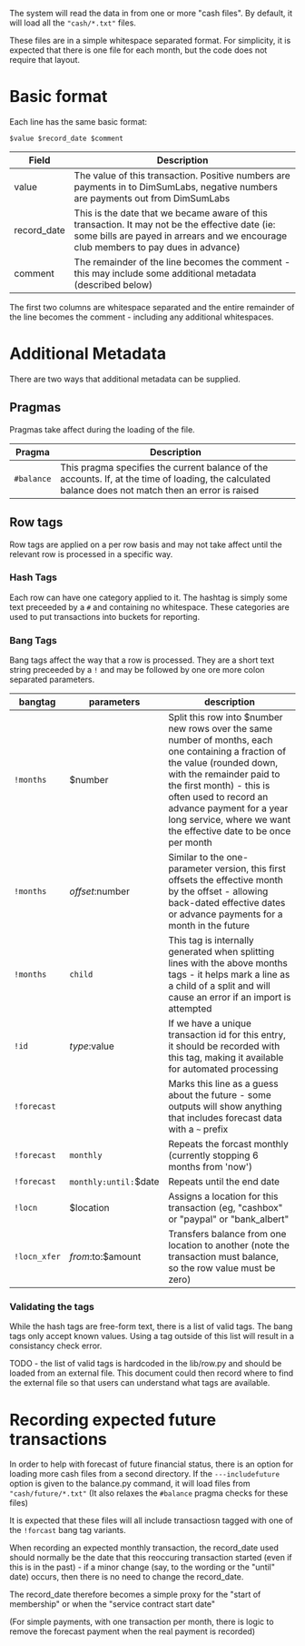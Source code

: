 The system will read the data in from one or more "cash files".  By default,
it will load all the `"cash/*.txt"` files.

These files are in a simple whitespace separated format.  For simplicity, it
is expected that there is one file for each month, but the code does not
require that layout.

# Basic format

Each line has the same basic format:

```
$value $record_date $comment
```

| Field | Description |
| ----- | ----------- |
| value | The value of this transaction.  Positive numbers are payments in to DimSumLabs, negative numbers are payments out from DimSumLabs |
| record_date | This is the date that we became aware of this transaction.  It may not be the effective date (ie: some bills are payed in arrears and we encourage club members to pay dues in advance) |
| comment | The remainder of the line becomes the comment - this may include some additional metadata (described below)

The first two columns are whitespace separated and the entire remainder of
the line becomes the comment - including any additional whitespaces.

# Additional Metadata

There are two ways that additional metadata can be supplied.

## Pragmas

Pragmas take affect during the loading of the file.

| Pragma | Description |
| ------ | ----------- |
| `#balance` | This pragma specifies the current balance of the accounts.  If, at the time of loading, the calculated balance does not match then an error is raised |

## Row tags

Row tags are applied on a per row basis and may not take affect until the
relevant row is processed in a specific way.

### Hash Tags

Each row can have one category applied to it.  The hashtag is simply some
text preceeded by a `#` and containing no whitespace.  These categories are
used to put transactions into buckets for reporting.


### Bang Tags

Bang tags affect the way that a row is processed.  They are a short text
string preceeded by a `!` and may be followed by one ore more colon separated
parameters.

| bangtag | parameters | description |
| ------- | ---------- | ----------- |
| `!months` | $number | Split this row into $number new rows over the same number of months, each one containing a fraction of the value (rounded down, with the remainder paid to the first month) - this is often used to record an advance payment for a year long service, where we want the effective date to be once per month |
| `!months` | $offset:$number | Similar to the one-parameter version, this first offsets the effective month by the offset - allowing back-dated effective dates or advance payments for a month in the future |
| `!months` | `child` | This tag is internally generated when splitting lines with the above months tags - it helps mark a line as a child of a split and will cause an error if an import is attempted |
| `!id` | $type:$value | If we have a unique transaction id for this entry, it should be recorded with this tag, making it available for automated processing |
| `!forecast` |  | Marks this line as a guess about the future - some outputs will show anything that includes forecast data with a `~` prefix |
| `!forecast` | `monthly` | Repeats the forcast monthly (currently stopping 6 months from 'now') |
| `!forecast` | `monthly:until:`$date | Repeats until the end date |
| `!locn` | $location | Assigns a location for this transaction (eg, "cashbox" or "paypal" or "bank_albert" |
| `!locn_xfer` | $from:$to:$amount | Transfers balance from one location to another (note the transaction must balance, so the row value must be zero) |

### Validating the tags

While the hash tags are free-form text, there is a list of valid tags.  The
bang tags only accept known values.  Using a tag outside of this list will
result in a consistancy check error.

TODO - the list of valid tags is hardcoded in the lib/row.py and should be
loaded from an external file.  This document could then record where to find
the external file so that users can understand what tags are available.

# Recording expected future transactions

In order to help with forecast of future financial status, there is an
option for loading more cash files from a second directory.  If the
`---includefuture` option is given to the balance.py command, it will
load files from `"cash/future/*.txt"` (It also relaxes the `#balance`
pragma checks for these files)

It is expected that these files will all include transactiosn tagged
with one of the `!forcast` bang tag variants.

When recording an expected monthly transaction, the record_date used
should normally be the date that this reoccuring transaction started
(even if this is in the past) - if a minor change (say, to the wording
or the "until" date) occurs, then there is no need to change the
record_date.

The record_date therefore becomes a simple proxy for the "start of
membership" or when the "service contract start date"

(For simple payments, with one transaction per month, there is logic
to remove the forecast payment when the real payment is recorded)
